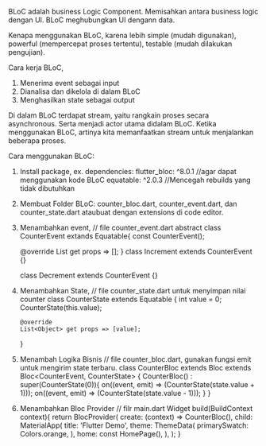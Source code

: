 BLoC adalah business Logic Component. Memisahkan antara business logic dengan UI. BLoC meghubungkan UI dengann data.

Kenapa menggunakan BLoC, karena lebih simple (mudah digunakan), powerful (mempercepat proses tertentu), testable (mudah dilakukan pengujian).

Cara kerja BLoC,

1. Menerima event sebagai input
2. Dianalisa dan dikelola di dalam BLoC
3. Menghasilkan state sebagai output

Di dalam BLoC terdapat stream, yaitu rangkain proses secara asynchronous. Serta menjadi actor utama didalam BLoC. Ketika menggunakan BLoC, artinya kita memanfaatkan stream untuk menjalankan beberapa proses.

Cara menggunakan BLoC:

1.  Install package,
    ex. dependencies:
    flutter_bloc: ^8.0.1 //agar dapat menggunakan kode BLoC
    equatable: ^2.0.3 //Mencegah rebuilds yang tidak dibutuhkan

2.  Membuat Folder BLoC: counter_bloc.dart, counter_event.dart, dan counter_state.dart ataubuat dengan extensions di code editor.

3.  Menambahkan event,
    // file counter_event.dart
    abstract class CounterEvent extands Equatable{
    const CounterEvent();

    @override
    List<Object> get props => [];
    }
    class Increment extends CounterEvent {}

    class Decrement extends CounterEvent {}

4.  Menambahkan State,
    // file counter_state.dart untuk menyimpan nilai counter
    class CounterState extends Equatable {
    int value = 0;
    CounterState(this.value);

        @override
        List<Object> get props => [value];

    }

5.  Menambah Logika Bisnis
    // file counter_bloc.dart, gunakan fungsi emit untuk mengirim state terbaru.
    class CounterBloc extends Bloc extends Bloc<CounterEvent, CounterState> {
    CounterBloc() : super(CounterState(0)){
    on<Increment>((event, emit) => (CounterState(state.value + 1)));
    on<Increment>((event, emit) => (CounterState(state.value - 1)));
    }
    }

6.  Menambahkan Bloc Provider
    // filr main.dart
    Widget build(BuildContext context){
    return BlocProvider<CounterBloc>(
    create: (context) => CounterBloc(),
    child: MaterialApp(
    title: 'Flutter Demo',
    theme: ThemeData(
    primarySwatch: Colors.orange,
    ),
    home: const HomePage(),
    ),
    );
    }
